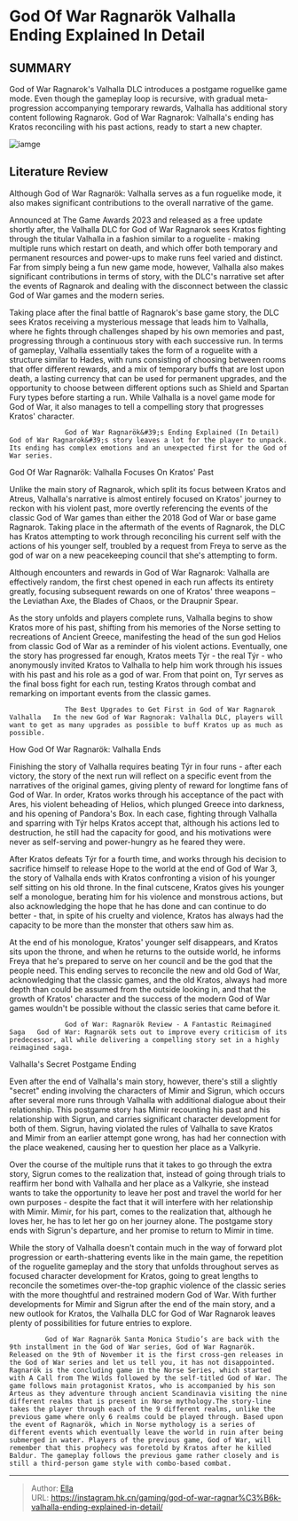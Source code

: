# God Of War Ragnarök Valhalla Ending Explained In Detail


## SUMMARY 



  God of War Ragnarok&#39;s Valhalla DLC introduces a postgame roguelike game mode.   Even though the gameplay loop is recursive, with gradual meta-progression accompanying temporary rewards, Valhalla has additional story content following Ragnarok.   God of War Ragnarok: Valhalla&#39;s ending has Kratos reconciling with his past actions, ready to start a new chapter.  

![iamge](https://static1.srcdn.com/wordpress/wp-content/uploads/2023/12/_1-god-of-war-ragnar-k-valhalla-ending-explained-in-detail.jpg)

## Literature Review

Although God of War Ragnarök: Valhalla serves as a fun roguelike mode, it also makes significant contributions to the overall narrative of the game.




Announced at The Game Awards 2023 and released as a free update shortly after, the Valhalla DLC for God of War Ragnarok sees Kratos fighting through the titular Valhalla in a fashion similar to a roguelite - making multiple runs which restart on death, and which offer both temporary and permanent resources and power-ups to make runs feel varied and distinct. Far from simply being a fun new game mode, however, Valhalla also makes significant contributions in terms of story, with the DLC&#39;s narrative set after the events of Ragnarok and dealing with the disconnect between the classic God of War games and the modern series.




Taking place after the final battle of Ragnarok&#39;s base game story, the DLC sees Kratos receiving a mysterious message that leads him to Valhalla, where he fights through challenges shaped by his own memories and past, progressing through a continuous story with each successive run. In terms of gameplay, Valhalla essentially takes the form of a roguelite with a structure similar to Hades, with runs consisting of choosing between rooms that offer different rewards, and a mix of temporary buffs that are lost upon death, a lasting currency that can be used for permanent upgrades, and the opportunity to choose between different options such as Shield and Spartan Fury types before starting a run. While Valhalla is a novel game mode for God of War, it also manages to tell a compelling story that progresses Kratos&#39; character.

                  God of War Ragnarök&#39;s Ending Explained (In Detail)   God of War Ragnarok&#39;s story leaves a lot for the player to unpack. Its ending has complex emotions and an unexpected first for the God of War series.   





 God Of War Ragnarök: Valhalla Focuses On Kratos&#39; Past 
         

Unlike the main story of Ragnarok, which split its focus between Kratos and Atreus, Valhalla&#39;s narrative is almost entirely focused on Kratos&#39; journey to reckon with his violent past, more overtly referencing the events of the classic God of War games than either the 2018 God of War or base game Ragnarok. Taking place in the aftermath of the events of Ragnarok, the DLC has Kratos attempting to work through reconciling his current self with the actions of his younger self, troubled by a request from Freya to serve as the god of war on a new peacekeeping council that she&#39;s attempting to form.



Although encounters and rewards in God of War Ragnarok: Valhalla are effectively random, the first chest opened in each run affects its entirety greatly, focusing subsequent rewards on one of Kratos&#39; three weapons – the Leviathan Axe, the Blades of Chaos, or the Draupnir Spear.







As the story unfolds and players complete runs, Valhalla begins to show Kratos more of his past, shifting from his memories of the Norse setting to recreations of Ancient Greece, manifesting the head of the sun god Helios from classic God of War as a reminder of his violent actions. Eventually, one the story has progressed far enough, Kratos meets Týr - the real Týr - who anonymously invited Kratos to Valhalla to help him work through his issues with his past and his role as a god of war. From that point on, Tyr serves as the final boss fight for each run, testing Kratos through combat and remarking on important events from the classic games.

                  The Best Upgrades to Get First in God of War Ragnarok Valhalla   In the new God of War Ragnorak: Valhalla DLC, players will want to get as many upgrades as possible to buff Kratos up as much as possible.   



 How God Of War Ragnarök: Valhalla Ends 
          




Finishing the story of Valhalla requires beating Týr in four runs - after each victory, the story of the next run will reflect on a specific event from the narratives of the original games, giving plenty of reward for longtime fans of God of War. In order, Kratos works through his acceptance of the pact with Ares, his violent beheading of Helios, which plunged Greece into darkness, and his opening of Pandora&#39;s Box. In each case, fighting through Valhalla and sparring with Týr helps Kratos accept that, although his actions led to destruction, he still had the capacity for good, and his motivations were never as self-serving and power-hungry as he feared they were.

After Kratos defeats Týr for a fourth time, and works through his decision to sacrifice himself to release Hope to the world at the end of God of War 3, the story of Valhalla ends with Kratos confronting a vision of his younger self sitting on his old throne. In the final cutscene, Kratos gives his younger self a monologue, berating him for his violence and monstrous actions, but also acknowledging the hope that he has done and can continue to do better - that, in spite of his cruelty and violence, Kratos has always had the capacity to be more than the monster that others saw him as.




At the end of his monologue, Kratos&#39; younger self disappears, and Kratos sits upon the throne, and when he returns to the outside world, he informs Freya that he&#39;s prepared to serve on her council and be the god that the people need. This ending serves to reconcile the new and old God of War, acknowledging that the classic games, and the old Kratos, always had more depth than could be assumed from the outside looking in, and that the growth of Kratos&#39; character and the success of the modern God of War games wouldn&#39;t be possible without the classic series that came before it.

                  God of War: Ragnarök Review - A Fantastic Reimagined Saga   God of War: Ragnarök sets out to improve every criticism of its predecessor, all while delivering a compelling story set in a highly reimagined saga.   



 Valhalla&#39;s Secret Postgame Ending 
          




Even after the end of Valhalla&#39;s main story, however, there&#39;s still a slightly &#34;secret&#34; ending involving the characters of Mimir and Sigrun, which occurs after several more runs through Valhalla with additional dialogue about their relationship. This postgame story has Mimir recounting his past and his relationship with Sigrun, and carries significant character development for both of them. Sigrun, having violated the rules of Valhalla to save Kratos and Mimir from an earlier attempt gone wrong, has had her connection with the place weakened, causing her to question her place as a Valkyrie.

Over the course of the multiple runs that it takes to go through the extra story, Sigrun comes to the realization that, instead of going through trials to reaffirm her bond with Valhalla and her place as a Valkyrie, she instead wants to take the opportunity to leave her post and travel the world for her own purposes - despite the fact that it will interfere with her relationship with Mimir. Mimir, for his part, comes to the realization that, although he loves her, he has to let her go on her journey alone. The postgame story ends with Sigrun&#39;s departure, and her promise to return to Mimir in time.




While the story of Valhalla doesn&#39;t contain much in the way of forward plot progression or earth-shattering events like in the main game, the repetition of the roguelite gameplay and the story that unfolds throughout serves as focused character development for Kratos, going to great lengths to reconcile the sometimes over-the-top graphic violence of the classic series with the more thoughtful and restrained modern God of War. With further developments for Mimir and Sigrun after the end of the main story, and a new outlook for Kratos, the Valhalla DLC for God of War Ragnarok leaves plenty of possibilities for future entries to explore.

             God of War Ragnarök Santa Monica Studio’s are back with the 9th installment in the God of War series, God of War Ragnarök. Released on the 9th of November it is the first cross-gen releases in the God of War series and let us tell you, it has not disappointed. Ragnarök is the concluding game in the Norse Series, which started with A Call from The Wilds followed by the self-titled God of War. The game follows main protagonist Kratos, who is accompanied by his son Arteus as they adventure through ancient Scandinavia visiting the nine different realms that is present in Norse mythology.The story-line takes the player through each of the 9 different realms, unlike the previous game where only 6 realms could be played through. Based upon the event of Ragnarök, which in Norse mythology is a series of different events which eventually leave the world in ruin after being submerged in water. Players of the previous game, God of War, will remember that this prophecy was foretold by Kratos after he killed Baldur. The gameplay follows the previous game rather closely and is still a third-person game style with combo-based combat.   


---

> Author: [Ella](https://instagram.hk.cn/)  
> URL: https://instagram.hk.cn/gaming/god-of-war-ragnar%C3%B6k-valhalla-ending-explained-in-detail/  

